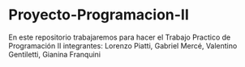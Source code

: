 # Proyecto-Programacion-II
En este repositorio trabajaremos para hacer el Trabajo Practico de Programación II
integrantes: Lorenzo Piatti, Gabriel Mercé, Valentino Gentiletti, Gianina Franquini
